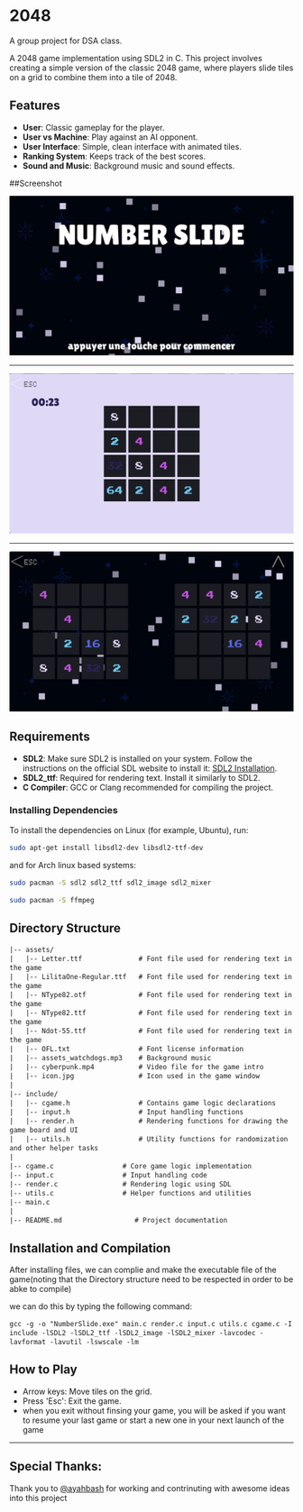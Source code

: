 # 2048
A group project for DSA class.

A 2048 game implementation using SDL2 in C. This project involves creating a simple version of the classic 2048 game, where players slide tiles on a grid to combine them into a tile of 2048.

## Features
- **User**: Classic gameplay for the player.
- **User vs Machine**: Play against an AI opponent.
- **User Interface**: Simple, clean interface with animated tiles.
- **Ranking System**: Keeps track of the best scores.
- **Sound and Music**: Background music and sound effects.


##Screenshot

![Alt text](Screenshots/Welcomepic.png)

---

![Alt text](Screenshots/play.png)


---


![Alt text](Screenshots/PlayerVSMACHINE.png)


## Requirements
- **SDL2**: Make sure SDL2 is installed on your system. Follow the instructions on the official SDL website to install it: [SDL2 Installation](https://wiki.libsdl.org/Installation).
- **SDL2_ttf**: Required for rendering text. Install it similarly to SDL2.
- **C Compiler**: GCC or Clang recommended for compiling the project.

### Installing Dependencies
To install the dependencies on Linux (for example, Ubuntu), run:
```bash
sudo apt-get install libsdl2-dev libsdl2-ttf-dev
```

and for Arch linux based systems:
```bash
sudo pacman -S sdl2 sdl2_ttf sdl2_image sdl2_mixer
```
```bash
sudo pacman -S ffmpeg
```


## Directory Structure
```
|-- assets/
|   |-- Letter.ttf              # Font file used for rendering text in the game
|   |-- LilitaOne-Regular.ttf   # Font file used for rendering text in the game
|   |-- NType82.otf             # Font file used for rendering text in the game
|   |-- NType82.ttf             # Font file used for rendering text in the game
|   |-- Ndot-55.ttf             # Font file used for rendering text in the game
|   |-- OFL.txt                 # Font license information
|   |-- assets_watchdogs.mp3    # Background music
|   |-- cyberpunk.mp4           # Video file for the game intro
|   |-- icon.jpg                # Icon used in the game window
|
|-- include/
|   |-- cgame.h                 # Contains game logic declarations
|   |-- input.h                 # Input handling functions
|   |-- render.h                # Rendering functions for drawing the game board and UI
|   |-- utils.h                 # Utility functions for randomization and other helper tasks
|
|-- cgame.c                 # Core game logic implementation
|-- input.c                 # Input handling code
|-- render.c                # Rendering logic using SDL
|-- utils.c                 # Helper functions and utilities
|-- main.c
|
|-- README.md                  # Project documentation
```

## Installation and Compilation
After installing files, we can complie and make the executable file of the game(noting that the Directory structure need to be respected in order to be abke to compile)

we can do this by typing the following command:
```shell
gcc -g -o "NumberSlide.exe" main.c render.c input.c utils.c cgame.c -I include -lSDL2 -lSDL2_ttf -lSDL2_image -lSDL2_mixer -lavcodec -lavformat -lavutil -lswscale -lm
```


## How to Play
-  Arrow keys: Move tiles on the grid.
-  Press 'Esc': Exit the game.
-  when you exit without finsing your game, you will be asked if you want to resume your last game or start a new one in your next launch of the game

---

## Special Thanks:
Thank you to [@ayahbash](https://github.com/ayahbash) for working and contrinuting with awesome ideas into this project
